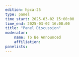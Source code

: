```yaml
---
edition: hpca-25
type: panel
time_start: 2025-03-02 15:00:00
time_end: 2025-03-02 16:00:00
title: "Panel Discussion"
moderator:
    name: To Be Announced
    affiliation: 
panelists:
---
```


